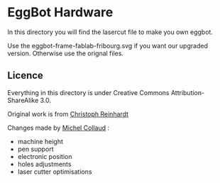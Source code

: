 # EggBot Hardware

In this directory you will find the lasercut file to make you own eggbot.

Use the eggbot-frame-fablab-fribourg.svg if you want our upgraded version. Otherwise use the orignal files.

## Licence

Everything in this directory is under Creative Commons Attribution-ShareAlike 3.0.

Original work is from [Christoph Reinhardt](http://www.christophreinhardt.ch/)

Changes made by [Michel Collaud](http://www.easyloc.ch/) :
 * machine height
 * pen support
 * electronic position
 * holes adjustments
 * laser cutter optimisations
 